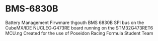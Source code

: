 # BMS-6830B
Battery Management Firwmare thgouth BMS 6830B SPI bus on the CubeMX/IDE NUCLEO‑G473RE board running on the STM32G473RET6 MCU.ng 
Created for the use of Poseidon Racing Formula Student Team
